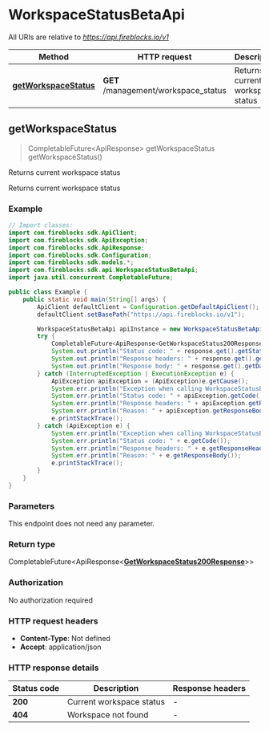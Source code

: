 # WorkspaceStatusBetaApi

All URIs are relative to *https://api.fireblocks.io/v1*

| Method | HTTP request | Description |
|------------- | ------------- | -------------|
| [**getWorkspaceStatus**](WorkspaceStatusBetaApi.md#getWorkspaceStatus) | **GET** /management/workspace_status | Returns current workspace status |



## getWorkspaceStatus

> CompletableFuture<ApiResponse<GetWorkspaceStatus200Response>> getWorkspaceStatus getWorkspaceStatus()

Returns current workspace status

Returns current workspace status

### Example

```java
// Import classes:
import com.fireblocks.sdk.ApiClient;
import com.fireblocks.sdk.ApiException;
import com.fireblocks.sdk.ApiResponse;
import com.fireblocks.sdk.Configuration;
import com.fireblocks.sdk.models.*;
import com.fireblocks.sdk.api.WorkspaceStatusBetaApi;
import java.util.concurrent.CompletableFuture;

public class Example {
    public static void main(String[] args) {
        ApiClient defaultClient = Configuration.getDefaultApiClient();
        defaultClient.setBasePath("https://api.fireblocks.io/v1");

        WorkspaceStatusBetaApi apiInstance = new WorkspaceStatusBetaApi(defaultClient);
        try {
            CompletableFuture<ApiResponse<GetWorkspaceStatus200Response>> response = apiInstance.getWorkspaceStatus();
            System.out.println("Status code: " + response.get().getStatusCode());
            System.out.println("Response headers: " + response.get().getHeaders());
            System.out.println("Response body: " + response.get().getData());
        } catch (InterruptedException | ExecutionException e) {
            ApiException apiException = (ApiException)e.getCause();
            System.err.println("Exception when calling WorkspaceStatusBetaApi#getWorkspaceStatus");
            System.err.println("Status code: " + apiException.getCode());
            System.err.println("Response headers: " + apiException.getResponseHeaders());
            System.err.println("Reason: " + apiException.getResponseBody());
            e.printStackTrace();
        } catch (ApiException e) {
            System.err.println("Exception when calling WorkspaceStatusBetaApi#getWorkspaceStatus");
            System.err.println("Status code: " + e.getCode());
            System.err.println("Response headers: " + e.getResponseHeaders());
            System.err.println("Reason: " + e.getResponseBody());
            e.printStackTrace();
        }
    }
}
```

### Parameters

This endpoint does not need any parameter.

### Return type

CompletableFuture<ApiResponse<[**GetWorkspaceStatus200Response**](GetWorkspaceStatus200Response.md)>>


### Authorization

No authorization required

### HTTP request headers

- **Content-Type**: Not defined
- **Accept**: application/json

### HTTP response details
| Status code | Description | Response headers |
|-------------|-------------|------------------|
| **200** | Current workspace status |  -  |
| **404** | Workspace not found |  -  |

